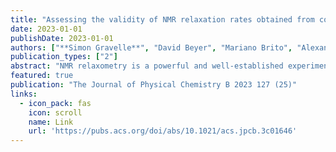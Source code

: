 ```yaml
---
title: "Assessing the validity of NMR relaxation rates obtained from coarse-grained simulations of PEG–water mixtures"
date: 2023-01-01
publishDate: 2023-01-01
authors: ["**Simon Gravelle**", "David Beyer", "Mariano Brito", "Alexander Schlaich", "Christian Holm"]
publication_types: ["2"]
abstract: "NMR relaxometry is a powerful and well-established experimental approach for characterizing dynamic processes in soft matter systems. All-atom (AA) resolved simulations are typically employed to gain further microscopic insights while reproducing the relaxation rates R1. However, such approaches are limited to time and length scales that prevent to model  systems such as long polymer chains or hydrogels. Coarse graining (CG) can overcome this barrier at the cost of losing atomistic details that impede the calculation of NMR relaxation rates. Here, we address this issue by performing a systematic characterization of dipolar relaxation rates R1  on a PEG–H2O mixture at two different levels of details: AA and CG. Remarkably, we show that NMR relaxation rates R1 obtained at the CG level obey the same trends when compared to AA calculations but with a systematic offset. This offset is due to, on the one hand …"
featured: true
publication: "The Journal of Physical Chemistry B 2023 127 (25)"
links:
  - icon_pack: fas
    icon: scroll
    name: Link
    url: 'https://pubs.acs.org/doi/abs/10.1021/acs.jpcb.3c01646'
---
```

